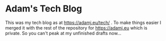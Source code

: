 # Adam's Tech Blog

This was my tech blog as at https://adamj.eu/tech/ . To make things easier I
merged it with the rest of the repository for https://adamj.eu which is
private. So you can't peak at my unfinished drafts now...
